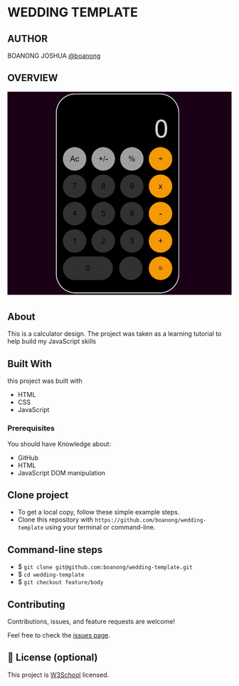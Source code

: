 # WEDDING TEMPLATE

## AUTHOR
BOANONG JOSHUA
[@boanong](https://github.com/boanong)

## OVERVIEW
  ![home page](Assets/Media/calculator.PNG)


## About

This is a calculator design. The project was taken as a learning tutorial to help build my JavaScript skills

## Built With
  this project was built with
- HTML
- CSS
- JavaScript 

### Prerequisites

 You should have Knowledge about:

- GitHub
- HTML
- JavaScript DOM manipulation 

## Clone project

- To get a local copy, follow these simple example steps.
- Clone this repository with `https://github.com/boanong/wedding-template` using your terminal or command-line.

## Command-line steps

- $ `git clone git@github.com:boanong/wedding-template.git`
- $ `cd wedding-template`
- $ `git checkout feature/body`

## Contributing

Contributions, issues, and feature requests are welcome!

Feel free to check the [issues page](https://github.com/boanong/wedding-template/issues).

## 📝 License (optional)

This project is [W3School](./LICENSE) licensed.
